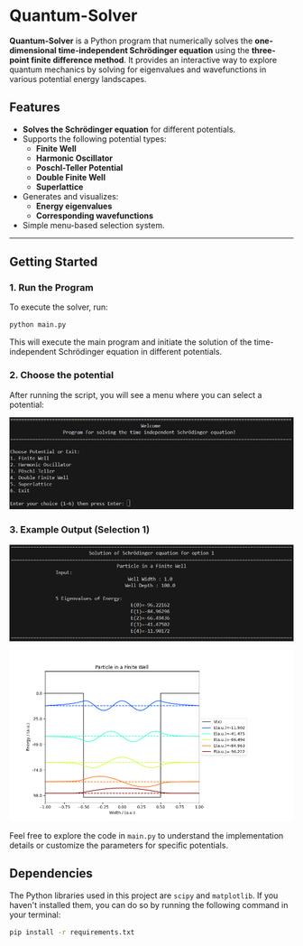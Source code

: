# Quantum-Solver

**Quantum-Solver** is a Python program that numerically solves the **one-dimensional time-independent Schrödinger equation** using the **three-point finite difference method**. It provides an interactive way to explore quantum mechanics by solving for eigenvalues and wavefunctions in various potential energy landscapes.

## Features

- **Solves the Schrödinger equation** for different potentials.
- Supports the following potential types:
  - **Finite Well**
  - **Harmonic Oscillator**
  - **Poschl-Teller Potential**
  - **Double Finite Well**
  - **Superlattice**
- Generates and visualizes:
  - **Energy eigenvalues**
  - **Corresponding wavefunctions**
- Simple menu-based selection system.

---

## Getting Started

### 1. Run the Program
To execute the solver, run:

```bash
python main.py
```

This will execute the main program and initiate the solution of the time-independent Schrödinger equation in different potentials.

### 2. **Choose the potential**
After running the script, you will see a menu where you can select a potential:

![Menu](screenshots/menu.png)

### 3. **Example Output (Selection 1)**
   
![Eigenvaluest](screenshots/selection1_a.png)

![Functions](screenshots/selection1_b.png)

Feel free to explore the code in `main.py` to understand the implementation details or customize the parameters for specific potentials.

## Dependencies

The Python libraries used in this project are `scipy` and `matplotlib`. If you haven't installed them, you can do so by running the following command in your terminal:

```bash
pip install -r requirements.txt

